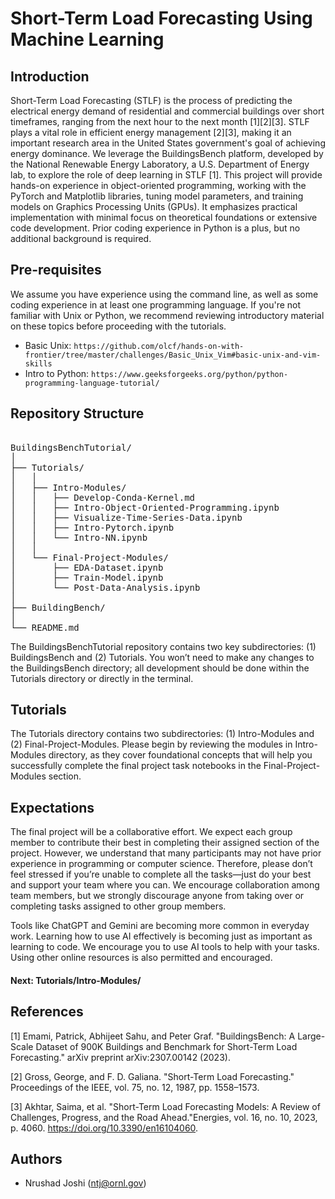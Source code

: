 # Short-Term Load Forecasting Using Machine Learning

## Introduction

Short-Term Load Forecasting (STLF) is the process of predicting the electrical energy demand of residential and commercial buildings over short timeframes, ranging from the next hour to the next month [1][2][3]. STLF plays a vital role in efficient energy management [2][3], making it an important research area in the United States government's goal of achieving energy dominance. We leverage the BuildingsBench platform, developed by the National Renewable Energy Laboratory, a U.S. Department of Energy lab, to explore the role of deep learning in STLF [1]. This project will provide hands-on experience in object-oriented programming, working with the PyTorch and Matplotlib libraries, tuning model parameters, and training models on Graphics Processing Units (GPUs). It emphasizes practical implementation with minimal focus on theoretical foundations or extensive code development. Prior coding experience in Python is a plus, but no additional background is required.

## Pre-requisites
We assume you have experience using the command line, as well as some coding experience in at least one programming language. If you're not familiar with Unix or Python, we recommend reviewing introductory material on these topics before proceeding with the tutorials.

- Basic Unix: `https://github.com/olcf/hands-on-with-frontier/tree/master/challenges/Basic_Unix_Vim#basic-unix-and-vim-skills`
- Intro to Python: `https://www.geeksforgeeks.org/python/python-programming-language-tutorial/`

## Repository Structure
<pre> 
BuildingsBenchTutorial/
│
├── Tutorials/
│   │
│   ├── Intro-Modules/
│   │   ├── Develop-Conda-Kernel.md
│   │   ├── Intro-Object-Oriented-Programming.ipynb
│   │   ├── Visualize-Time-Series-Data.ipynb
│   │   ├── Intro-Pytorch.ipynb    
│   │   └── Intro-NN.ipynb
│   │
│   └── Final-Project-Modules/
│       ├── EDA-Dataset.ipynb
│       ├── Train-Model.ipynb
│       └── Post-Data-Analysis.ipynb
│
├── BuildingBench/
│
└── README.md
</pre>

The BuildingsBenchTutorial repository contains two key subdirectories: (1) BuildingsBench and (2) Tutorials. You won’t need to make any changes to the BuildingsBench directory; all development should be done within the Tutorials directory or directly in the terminal. 

## Tutorials
The Tutorials directory contains two subdirectories: (1) Intro-Modules and (2) Final-Project-Modules. Please begin by reviewing the modules in Intro-Modules directory, as they cover foundational concepts that will help you successfully complete the final project task notebooks in the Final-Project-Modules section.

## Expectations
The final project will be a collaborative effort. We expect each group member to contribute their best in completing their assigned section of the project. However, we understand that many participants may not have prior experience in programming or computer science. Therefore, please don’t feel stressed if you’re unable to complete all the tasks—just do your best and support your team where you can. We encourage collaboration among team members, but we strongly discourage anyone from taking over or completing tasks assigned to other group members.

Tools like ChatGPT and Gemini are becoming more common in everyday work. Learning how to use AI effectively is becoming just as important as learning to code. We encourage you to use AI tools to help with your tasks. Using other online resources is also permitted and encouraged.


#### Next: Tutorials/Intro-Modules/

## References

[1] Emami, Patrick, Abhijeet Sahu, and Peter Graf. "BuildingsBench: A Large-Scale Dataset of 900K Buildings and Benchmark for Short-Term Load Forecasting." arXiv preprint arXiv:2307.00142 (2023). 

[2] Gross, George, and F. D. Galiana. "Short-Term Load Forecasting." Proceedings of the IEEE, vol. 75, no. 12, 1987, pp. 1558–1573.

[3] Akhtar, Saima, et al. "Short-Term Load Forecasting Models: A Review of Challenges, Progress, and the Road Ahead."Energies, vol. 16, no. 10, 2023, p. 4060. https://doi.org/10.3390/en16104060.

## Authors 
- Nrushad Joshi (ntj@ornl.gov)